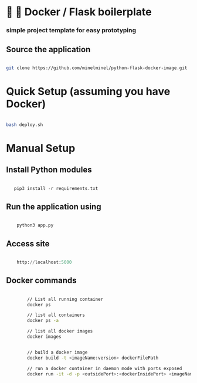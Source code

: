 # :whale: :potable_water: Docker / Flask boilerplate
### simple project template for easy prototyping


## Source the application
```bash

git clone https://github.com/minelminel/python-flask-docker-image.git

```

# Quick Setup (assuming you have Docker)
```bash

bash deploy.sh

```


# Manual Setup

## Install Python modules

```python

   pip3 install -r requirements.txt

```


## Run the application using

```python

    python3 app.py

```


## Access site

```python

    http://localhost:5000

```

## Docker commands

```bash

        // List all running container
        docker ps

        // list all containers
        docker ps -a

        // list all docker images
        docker images


        // build a docker image
        docker build -t <imageName:version> dockerFilePath

        // run a docker container in daemon mode with ports exposed
        docker run -it -d -p <outsidePort>:<dockerInsidePort> <imageName:version>

```
